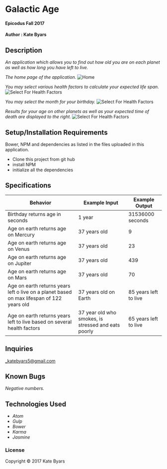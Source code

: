 # Galactic Age

#### Epicodus Fall 2017

#### Author : Kate Byars

## Description

_An application which allows you to find out how old you are on each planet as well as how long you have left to live._

_The home page of the application._
![Home](images/1.png)

_You may select various health factors to calculate your expected life span._
![Select For Health Factors](images/2.png)

_You may select the month for your birthday._
![Select For Health Factors](images/3.png)

_Results for your age on other planets as well as your expected time of death are displayed to the right._
![Select For Health Factors](images/4.png)


## Setup/Installation Requirements
Bower, NPM and dependencies as listed in the files uploaded in this application.

* Clone this project from git hub
* install NPM
* initialize all the dependencies

## Specifications

| Behavior      | Example Input      | Example Output       |
| ------------- | ------------- | ------------- |
| Birthday returns age in seconds | 1 year  | 31536000 seconds |
| Age on earth returns age on Mercury | 37 years old | 9 |
| Age on earth returns age on Venus | 37 years old | 23 |
| Age on earth returns age on Jupiter | 37 years old | 439 |
| Age on earth returns age on Mars | 37 years old | 70 |
| Age on earth returns years left o live on a planet based on max lifespan of 122 years old | 37 years old on Earth| 85 years left to live |
| Age on earth returns years left to live based on several health factors | 37 year old who smokes, is stressed and eats poorly | 65 years left to live |
## Inquiries ##
_katebyars5@gmail.com

## Known Bugs
_Negative numbers._

## Technologies Used

* _Atom_
* _Gulp_
* _Bower_
* _Karma_
* _Jasmine_

### License

Copyright &copy; 2017 Kate Byars
